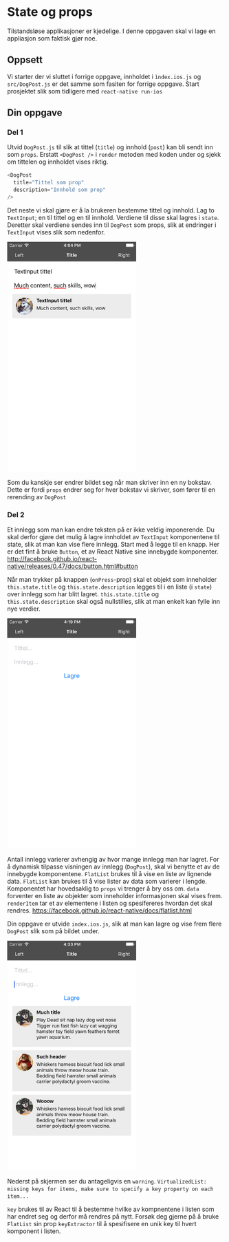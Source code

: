 # State og props

Tilstandsløse applikasjoner er kjedelige. I denne oppgaven skal vi lage en appliasjon som faktisk gjør noe.

## Oppsett
Vi starter der vi sluttet i forrige oppgave, innholdet i `ìndex.ios.js` og `src/DogPost.js` er det samme som fasiten for forrige oppgave. Start prosjektet slik som tidligere med `react-native run-ios`

## Din oppgave

### Del 1
Utvid `DogPost.js` til slik at tittel (`title`) og innhold (`post`) kan bli sendt inn som `props`. Erstatt  `<DogPost />` i `render` metoden med koden under og sjekk om tittelen og innholdet vises riktig.

```javascript
<DogPost
  title="Tittel som prop"
  description="Innhold som prop"
/>
```

Det neste vi skal gjøre er å la brukeren bestemme tittel og innhold. Lag to `TextInput`; en til tittel og en til innhold. Verdiene til disse skal lagres i `state`. Deretter skal verdiene sendes inn til `DogPost` som props, slik at endringer i `TextInput` vises slik som nedenfor.

<img src="../screenshots/screenshot_1.png" width="300">

Som du kanskje ser endrer bildet seg når man skriver inn en ny bokstav. Dette er fordi `props` endrer seg for hver bokstav vi skriver, som fører til en rerending av `DogPost`

### Del 2
Et innlegg som man kan endre teksten på er ikke veldig imponerende. Du skal derfor gjøre det mulig å lagre innholdet av `TextInput` komponentene til state, slik at man kan vise flere innlegg. Start med å legge til en knapp. Her er det fint å bruke `Button`, et av React Native sine innebygde komponenter. http://facebook.github.io/react-native/releases/0.47/docs/button.html#button

Når man trykker på knappen (`onPress`-prop) skal et objekt som inneholder `this.state.title` og `this.state.description` legges til i en liste (i `state`) over innlegg som har blitt lagret. `this.state.title` og `this.state.description` skal også nullstilles, slik at man enkelt kan fylle inn nye verdier.

<img src="../screenshots/screenshot_2.png" width="300">

Antall innlegg varierer avhengig av hvor mange innlegg man har lagret. For å dynamisk tilpasse visningen av innlegg (`DogPost`), skal vi benytte et av de innebygde komponentene. `FlatList` brukes til å vise en liste av lignende data. `FlatList` kan brukes til å vise lister av data som varierer i lengde. Komponentet har hovedsaklig to `props` vi trenger å bry oss om. `data` forventer en liste av objekter som inneholder informasjonen skal vises frem. `renderItem` tar et av elementene i listen og spesifereres hvordan det skal rendres.
https://facebook.github.io/react-native/docs/flatlist.html

Din oppgave er utvide `index.ios.js`, slik at man kan lagre og vise frem flere `DogPost` slik som på bildet under.

<img src="../screenshots/screenshot_3.png" width="300">

Nederst på skjermen ser du antageligvis en `warning`. `VirtualizedList: missing keys for items, make sure to specify a key property on each item...`

`key` brukes til av React til å bestemme hvilke av kompnentene i listen som har endret seg og derfor må rendres på nytt. Forsøk deg gjerne på å bruke `FlatList` sin prop `keyExtractor` til å spesifisere en unik key til hvert komponent i listen.
